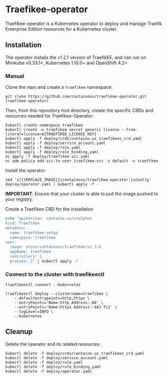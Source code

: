 # Traefikee-operator

Traefikee-operator is a Kubernetes operator to deploy and manage Traefik Enterprise Edition resources for a Kubernetes cluster.

## Installation

The operator installs the v1.2.1 version of TraefikEE, and can run on Minikube v0.33.1+, Kubernetes 1.10.0+ and OpenShift 4.2+

### Manual

Clone the repo and create a `traefikee` namespace:

```
git clone https://github.com/containous/traefikee-operator.git
traefikee-operator/
```

Then, from this repository root directory, create the specific CRDs and resources needed for Traefikee-Operator:

```
kubectl create namespace traefikee
kubectl create -n traefikee secret generic license --from-literal=license=${TRAEFIKEE_LICENSE_KEY}
kubectl apply -f deploy/crds/containo.us_traefikees_crd.yaml
kubectl apply -f deploy/service_account.yaml
kubectl apply -f deploy/role.yaml
kubectl apply -f deploy/role_binding.yaml
oc apply -f deploy/traefikee-scc.yaml
oc adm policy add-scc-to-user traefikee-scc -z default -n traefikee
```

Install the operator:

```
sed 's|{{REPLACE_IMAGE}}|containous/traefikee-operator:latest|g' deploy/operator.yaml | kubectl apply -f -
```

**IMPORTANT**: Ensure that your cluster is able to pull the image pushed to your registry.


Create a Traefikee CRD for the installation

```bash
echo "apiVersion: containo.us/v1alpha1
kind: Traefikee
metadata:
  name: traefikee-setup
  namespace: traefikee
spec:
  image: store/containous/traefikee:v1.3.0
  appName: traefikee
  controllers: 1
  proxies: 2" | kubectl apply -f -
```

### Connect to the cluster with traefikeectl

```
traefikeectl connect --kubernetes

traefikeectl deploy --clustername=traefikee \
    --defaultentrypoints=http,https \
    --entryPoints='Name:http Address::80' \
    --entryPoints='Name:https Address::443 TLS' \
    --logLevel=INFO \
    --kubernetes
```

## Cleanup

Delete the operator and its related resources:

```
kubectl delete -f deploy/crds/containo.us_traefikees_crd.yaml
kubectl delete -f deploy/service_account.yaml
kubectl delete -f deploy/role.yaml
kubectl delete -f deploy/role_binding.yaml
kubectl delete -f deploy/operator.yaml
````
